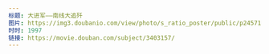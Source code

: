 ```yaml
---
标题: 大进军——南线大追歼
图片: https://img3.doubanio.com/view/photo/s_ratio_poster/public/p2457153982.jpg
时时: 1997
链接: https://movie.douban.com/subject/3403157/
---
```

